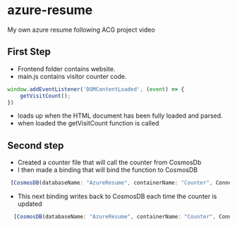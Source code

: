 # azure-resume
My own azure resume following ACG project video 

## First Step

- Frontend folder contains website.
- main.js contains visitor counter code.

```js
window.addEventListener('DOMContentLoaded', (event) => {
    getVisitCount();
})
```
- loads up when the HTML document has been fully loaded and parsed.
- when loaded the getVisitCount function is called 

## Second step 
- Created a counter file that will call the counter from CosmosDb
- I then made a binding that will bind the function to CosmosDB
```js 
 [CosmosDB(databaseName: "AzureResume", containerName: "Counter", Connection = "AzureResumeConnectionString", Id = "1", PartitionKey = "1")] Counter counter,
 ```
 - This next binding writes back to CosmosDB each time the counter is updated
```js
  [CosmosDB(databaseName: "AzureResume", containerName: "Counter", Connection = "AzureResumeConnectionString", Id = "1", PartitionKey = "1")] out Counter updatedCounter,  ```




  
